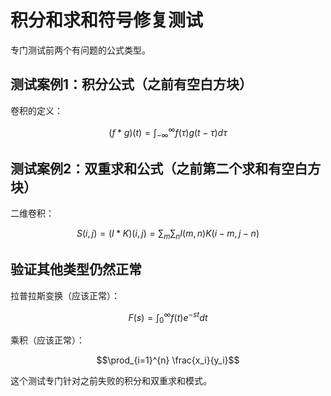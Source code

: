 # 积分和求和符号修复测试

专门测试前两个有问题的公式类型。

## 测试案例1：积分公式（之前有空白方块）

卷积的定义：

$$(f * g)(t) = \int_{-\infty}^{\infty} f(\tau) g(t - \tau) d\tau$$

## 测试案例2：双重求和公式（之前第二个求和有空白方块）

二维卷积：

$$S(i,j) = (I * K)(i,j) = \sum_m \sum_n I(m,n)K(i-m,j-n)$$

## 验证其他类型仍然正常

拉普拉斯变换（应该正常）：

$$F(s) = \int_0^{\infty} f(t)e^{-st} dt$$

乘积（应该正常）：

$$\prod_{i=1}^{n} \frac{x_i}{y_i}$$

这个测试专门针对之前失败的积分和双重求和模式。
